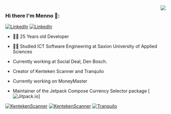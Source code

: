 <img align='right' src="https://github-readme-stats.vercel.app/api?username=spijkermenno&show_icons=true&title_color=fff&icon_color=79ff97&text_color=9f9f9f&bg_color=151515&count_private=true">

### Hi there I'm Menno 🍊:

[![LinkedIn](https://img.shields.io/static/v1?label=LinkedIn&message=%20&color=orange&logo=Linkedin&style=flat-square&logoColor=white)](https://www.linkedin.com/in/spijkermenno/)
[![LinkedIn](https://img.shields.io/static/v1?label=Portfolio&message=%20&color=blue&logo=Portfolio&style=flat-square&logoColor=blue)](https://mennospijker.nl/)

  
- 👨‍💻 25 Years old Developer

- 👨‍🎓 Studied ICT Software Engineering at Saxion University of Applied Sciences  
- Currently working at Social Deal, Den Bosch.

- Creator of Kenteken Scanner and Tranquilo
- Currently working on MoneyMaster
- Maintainer of the Jetpack Compose Currency Selector package [![Jitpack.io](https://github.com/spijkermenno/currency-selector-android-Jetpack-compose)]

[![KentekenScanner](https://img.shields.io/static/v1?label=KentekenScanner%20iOS&message=%20&color=yellow&logo=KentekenScanner&style=flat-square&logoColor=yellow)](https://apps.apple.com/nl/app/kenteken-scanner/id1566888968)
[![KentekenScanner](https://img.shields.io/static/v1?label=KentekenScanner%20Android&message=%20&color=yellow&logo=KentekenScanner&style=flat-square&logoColor=yellow)](https://play.google.com/store/apps/details?id=com.y_gap.menno.kentekenscanner&referrer=utm_source%3DGitHub%26utm_medium%3DProfile%26anid%3Dgithub)
[![Tranquilo](https://img.shields.io/static/v1?label=Tranquilo%20iOS&message=%20&color=blue&logo=Tranquilo&style=flat-square&logoColor=blue)](https://apps.apple.com/nl/app/tranquilo/id1566716521)

